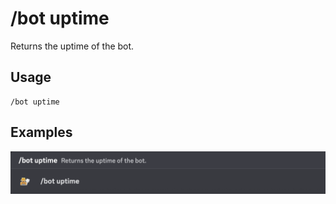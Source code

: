 # /bot uptime

Returns the uptime of the bot.

## Usage

```
/bot uptime
```

## Examples

<img src="../../_media/examples/bot/uptime-0.png" class="rounded-corners" draggable="false">